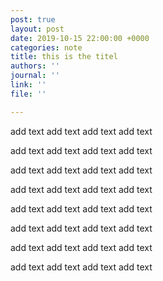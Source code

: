 ```yaml
---
post: true
layout: post
date: 2019-10-15 22:00:00 +0000
categories: note
title: this is the titel
authors: ''
journal: ''
link: ''
file: ''

---
```

add text add text add text add text 

add text add text add text add text 

add text add text add text add text 

add text add text add text add text 

add text add text add text add text 

add text add text add text add text 

add text add text add text add text 

add text add text add text add text 